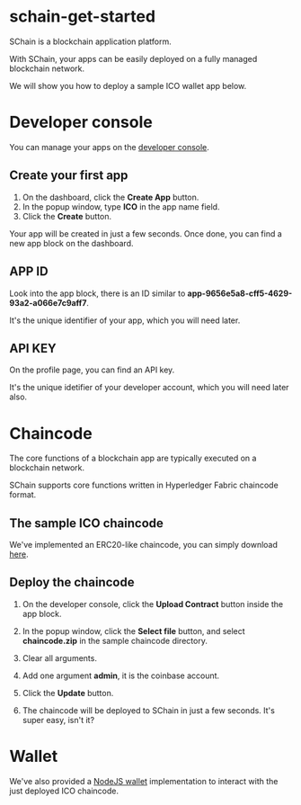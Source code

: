 # schain-get-started

SChain is a blockchain application platform.

With SChain, your apps can be easily deployed on a fully managed blockchain network.

We will show you how to deploy a sample ICO wallet app below.

# Developer console

You can manage your apps on the [developer console](http://ec2-13-231-26-144.ap-northeast-1.compute.amazonaws.com/app).

## Create your first app

1. On the dashboard, click the **Create App** button.
2. In the popup window, type **ICO** in the app name field.
3. Click the **Create** button.

Your app will be created in just a few seconds. Once done, you can find a new app block on the dashboard.

## APP ID

Look into the app block, there is an ID similar to **app-9656e5a8-cff5-4629-93a2-a066e7c9aff7**.

It's the unique identifier of your app, which you will need later.

## API KEY

On the profile page, you can find an API key.

It's the unique idetifier of your developer account, which you will need later also.

# Chaincode

The core functions of a blockchain app are typically executed on a blockchain network.

SChain supports core functions written in Hyperledger Fabric chaincode format.

## The sample ICO chaincode

We've implemented an ERC20-like chaincode, you can simply download [here](https://github.com/issbgkh/schain-ico).

## Deploy the chaincode

1. On the developer console, click the **Upload Contract** button inside the app block.

2. In the popup window, click the **Select file** button, and select **chaincode.zip** in the sample chaincode directory.

3. Clear all arguments.

4. Add one argument **admin**, it is the coinbase account.

5. Click the **Update** button.

6. The chaincode will be deployed to SChain in just a few seconds. It's super easy, isn't it?

# Wallet

We've also provided a [NodeJS wallet](https://github.com/issbgkh/schain-wallet) implementation to interact with the just deployed ICO chaincode.
